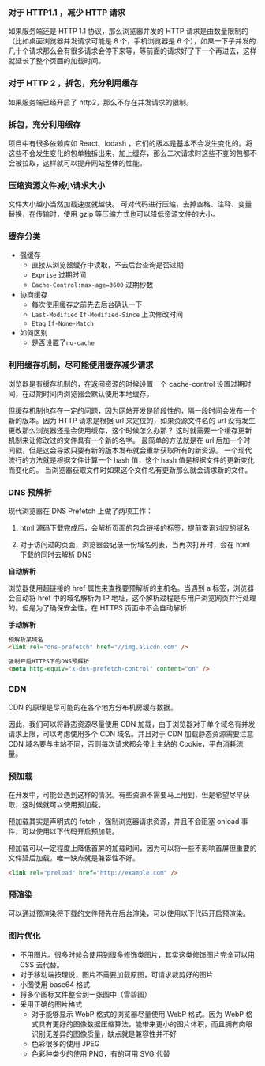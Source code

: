### 对于 HTTP1.1 ，减少 HTTP 请求

如果服务端还是 HTTP 1.1 协议，那么浏览器并发的 HTTP 请求是由数量限制的（比如桌面浏览器并发请求可能是 8 个，手机浏览器是 6 个），如果一下子并发的几十个请求那么会有很多请求会停下来等，等前面的请求好了下一个再进去，这样就延长了整个页面的加载时间。

### 对于 HTTP 2 ，拆包，充分利用缓存

如果服务端已经开启了 http2，那么不存在并发请求的限制。

### 拆包，充分利用缓存

项目中有很多依赖库如 React、lodash ，它们的版本是基本不会发生变化的。将这些不会发生变化的包单独拆出来，加上缓存，那么二次请求时这些不变的包都不会被拉取，这样就可以提升网站整体的性能。

### 压缩资源文件减小请求大小

文件大小越小当然加载速度就越快。
可对代码进行压缩，去掉空格、注释、变量替换，在传输时，使用 gzip 等压缩方式也可以降低资源文件的大小。

### 缓存分类

- 强缓存
  - 直接从浏览器缓存中读取，不去后台查询是否过期
  - `Exprise` 过期时间
  - `Cache-Control:max-age=3600` 过期秒数
- 协商缓存
  - 每次使用缓存之前先去后台确认一下
  - `Last-Modified` `If-Modified-Since` 上次修改时间
  - `Etag` `If-None-Match`
- 如何区别
  - 是否设置了`no-cache`

### 利用缓存机制，尽可能使用缓存减少请求

浏览器是有缓存机制的，在返回资源的时候设置一个 cache-control 设置过期时间，在过期时间内浏览器会默认使用本地缓存。

但缓存机制也存在一定的问题，因为网站开发是阶段性的，隔一段时间会发布一个新的版本。因为 HTTP 请求是根据 url 来定位的，如果资源文件名的 url 没有发生更改那么浏览器还是会使用缓存，这个时候怎么办那？
这时就需要一个缓存更新机制来让修改过的文件具有一个新的名字。
最简单的方法就是在 url 后加一个时间戳，但是这会导致只要有新的版本发布就会重新获取所有的新资源。
一个现代流行的方法就是根据文件计算一个 hash 值，这个 hash 值是根据文件的更新变化而变化的。 当浏览器获取文件时如果这个文件名有更新那么就会请求新的文件。

### DNS 预解析

现代浏览器在 DNS Prefetch 上做了两项工作：

1. html 源码下载完成后，会解析页面的包含链接的标签，提前查询对应的域名

2. 对于访问过的页面，浏览器会记录一份域名列表，当再次打开时，会在 html 下载的同时去解析 DNS

**自动解析**

浏览器使用超链接的 href 属性来查找要预解析的主机名。当遇到 a 标签，浏览器会自动将 href 中的域名解析为 IP 地址，这个解析过程是与用户浏览网页并行处理的。但是为了确保安全性，在 HTTPS 页面中不会自动解析

**手动解析**

```html
预解析某域名
<link rel="dns-prefetch" href="//img.alicdn.com" />

强制开启HTTPS下的DNS预解析
<meta http-equiv="x-dns-prefetch-control" content="on" />
```

### CDN

CDN 的原理是尽可能的在各个地方分布机房缓存数据。

因此，我们可以将静态资源尽量使用 CDN 加载，由于浏览器对于单个域名有并发请求上限，可以考虑使用多个 CDN 域名。并且对于 CDN 加载静态资源需要注意 CDN 域名要与主站不同，否则每次请求都会带上主站的 Cookie，平白消耗流量。

### 预加载

在开发中，可能会遇到这样的情况。有些资源不需要马上用到，但是希望尽早获取，这时候就可以使用预加载。

预加载其实是声明式的 fetch ，强制浏览器请求资源，并且不会阻塞 onload 事件，可以使用以下代码开启预加载。

预加载可以一定程度上降低首屏的加载时间，因为可以将一些不影响首屏但重要的文件延后加载，唯一缺点就是兼容性不好。

```html
<link rel="preload" href="http://example.com" />
```

### 预渲染

可以通过预渲染将下载的文件预先在后台渲染，可以使用以下代码开启预渲染。

### 图片优化

- 不用图片。很多时候会使用到很多修饰类图片，其实这类修饰图片完全可以用 CSS 去代替。
- 对于移动端按理说，图片不需要加载原图，可请求裁剪好的图片
- 小图使用 base64 格式
- 将多个图标文件整合到一张图中（雪碧图）
- 采用正确的图片格式
  - 对于能够显示 WebP 格式的浏览器尽量使用 WebP 格式。因为 WebP 格式具有更好的图像数据压缩算法，能带来更小的图片体积，而且拥有肉眼识别无差异的图像质量，缺点就是兼容性并不好
  - 色彩很多的使用 JPEG
  - 色彩种类少的使用 PNG，有的可用 SVG 代替
